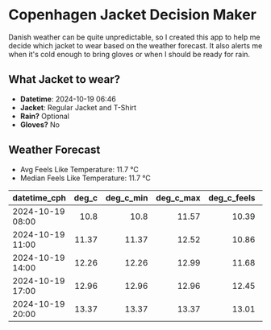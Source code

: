 
# Copenhagen Jacket Decision Maker

Danish weather can be quite unpredictable, so I created this app to help me decide which jacket to wear based on the weather forecast. 
It also alerts me when it's cold enough to bring gloves or when I should be ready for rain.

## What Jacket to wear?

- **Datetime**: 2024-10-19 06:46
- **Jacket**: Regular Jacket and T-Shirt
- **Rain?** Optional
- **Gloves?** No

## Weather Forecast
- Avg Feels Like Temperature: 11.7 °C
- Median Feels Like Temperature: 11.7 °C

| datetime_cph     |   deg_c |   deg_c_min |   deg_c_max |   deg_c_feels | weather   | wind   | rain   |
|:-----------------|--------:|------------:|------------:|--------------:|:----------|:-------|:-------|
| 2024-10-19 08:00 |   10.8  |       10.8  |       11.57 |         10.39 | Clouds    | Low    | None   |
| 2024-10-19 11:00 |   11.37 |       11.37 |       12.52 |         10.86 | Clouds    | Medium | None   |
| 2024-10-19 14:00 |   12.26 |       12.26 |       12.99 |         11.68 | Clouds    | Medium | None   |
| 2024-10-19 17:00 |   12.96 |       12.96 |       12.96 |         12.45 | Rain      | High   | Low    |
| 2024-10-19 20:00 |   13.37 |       13.37 |       13.37 |         13.01 | Clouds    | High   | None   |
        